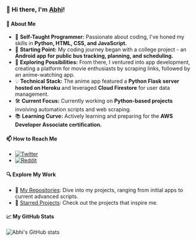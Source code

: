 
### 👋 Hi there, I'm [Abhi](https://github.com/abhi245y)!

#### 🚀 About Me
- 🌱 **Self-Taught Programmer:** Passionate about coding, I've honed my skills in **Python, HTML, CSS, and JavaScript.**
- 📱 **Starting Point:** My coding journey began with a college project - an **Android app for public bus tracking, planning, and scheduling.**
- 🎥 **Exploring Possibilities:** From there, I ventured into app development, creating a platform for movie enthusiasts by scraping links, followed by an anime-watching app.
- 💡 **Technical Stack:** The anime app featured a **Python Flask server hosted on Heroku** and leveraged **Cloud Firestore** for user data management.
- 🛠️ **Current Focus:** Currently working on **Python-based projects** involving automation scripts and web scraping.
- 📚 **Learning Curve:** Actively learning and preparing for the **AWS Developer Associate certification.**

#### 📫 How to Reach Me
- [![Twitter](https://img.shields.io/twitter/url/https/twitter.com/cloudposse.svg?style=social&label=Follow%20%40cloudposse)]([https://twitter.com/cloudposse](https://twitter.com/abhi245y))
- [![Reddit](https://img.shields.io/badge/Reddit-%23FF4500.svg?style=for-the-badge&logo=Reddit&logoColor=white)](https://www.reddit.com/user/abhi245y)

#### 🔍 Explore My Work
- 📁 [My Repositories](https://github.com/abhi245y?tab=repositories): Dive into my projects, ranging from initial apps to current advanced scripts.
- 🌟 [Starred Projects](https://github.com/abhi245y?tab=stars): Check out the projects that inspire me.

#### 📈 My GitHub Stats
![Abhi's GitHub stats](https://github-readme-stats.vercel.app/api?username=abhi245y&show_icons=true&theme=radical)

